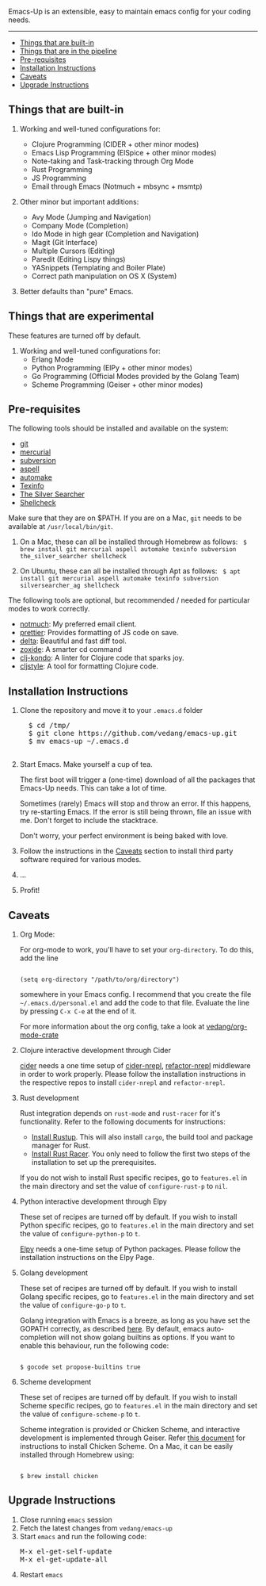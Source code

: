Emacs-Up is an extensible, easy to maintain emacs config for your coding needs.

***
- [Things that are built-in](#things-that-are-built-in)
- [Things that are in the pipeline](#things-that-are-in-the-pipeline)
- [Pre-requisites](#pre-requisites)
- [Installation Instructions](#installation-instructions)
- [Caveats](#caveats)
- [Upgrade Instructions](#upgrade-instructions)

## Things that are built-in

1. Working and well-tuned configurations for:
   - Clojure Programming (CIDER + other minor modes)
   - Emacs Lisp Programming (ElSpice + other minor modes)
   - Note-taking and Task-tracking through Org Mode
   - Rust Programming
   - JS Programming
   - Email through Emacs (Notmuch + mbsync + msmtp)

2. Other minor but important additions:
   - Avy Mode (Jumping and Navigation)
   - Company Mode (Completion)
   - Ido Mode in high gear (Completion and Navigation)
   - Magit (Git Interface)
   - Multiple Cursors (Editing)
   - Paredit (Editing Lispy things)
   - YASnippets (Templating and Boiler Plate)
   - Correct path manipulation on OS X (System)

3. Better defaults than "pure" Emacs.

## Things that are experimental

These features are turned off by default.

1. Working and well-tuned configurations for:
   - Erlang Mode
   - Python Programming (ElPy + other minor modes)
   - Go Programming (Official Modes provided by the Golang Team)
   - Scheme Programming (Geiser + other minor modes)

## Pre-requisites

The following tools should be installed and available on the system:
- [git](http://git-scm.com/)
- [mercurial](http://mercurial.selenic.com/)
- [subversion](https://subversion.apache.org/)
- [aspell](http://aspell.net/)
- [automake](https://www.gnu.org/software/automake/)
- [Texinfo](https://www.gnu.org/software/texinfo/)
- [The Silver Searcher](https://github.com/ggreer/the_silver_searcher)
- [Shellcheck](https://github.com/koalaman/shellcheck)

Make sure that they are on $PATH. If you are on a Mac, `git` needs to
be available at `/usr/local/bin/git`.

1. On a Mac, these can all be installed through Homebrew as follows:
   <code>
   $ brew install git mercurial aspell automake texinfo subversion the_silver_searcher shellcheck
   </code>

2. On Ubuntu, these can all be installed through Apt as follows:
   <code>
   $ apt install git mercurial aspell automake texinfo subversion silversearcher_ag shellcheck
   </code>

The following tools are optional, but recommended / needed for particular modes to work correctly.
- [notmuch](https://notmuchmail.org/): My preferred email client.
- [prettier](https://github.com/prettier/prettier-emacs): Provides formatting of JS code on save.
- [delta](https://github.com/dandavison/delta): Beautiful and fast diff tool.
- [zoxide](https://github.com/ajeetdsouza/zoxide): A smarter cd command
- [clj-kondo](https://github.com/clj-kondo/clj-kondo): A linter for Clojure code that sparks joy.
- [cljstyle](https://github.com/greglook/cljstyle): A tool for formatting Clojure code.

## Installation Instructions

1. Clone the repository and move it to your `.emacs.d` folder

     <pre>
     $ cd /tmp/
     $ git clone https://github.com/vedang/emacs-up.git
     $ mv emacs-up ~/.emacs.d
     </pre>

2. Start Emacs. Make yourself a cup of tea.

   The first boot will trigger a (one-time) download of all the
   packages that Emacs-Up needs. This can take a lot of time.

   Sometimes (rarely) Emacs will stop and throw an error. If this
   happens, try re-starting Emacs. If the error is still being thrown,
   file an issue with me. Don't forget to include the stacktrace.

   Don't worry, your perfect environment is being baked with love.

3. Follow the instructions in the [Caveats](#caveats) section to install
   third party software required for various modes.

4. ...

5. Profit!


## Caveats

1. Org Mode:

   For org-mode to work, you'll have to set your `org-directory`. To
   do this, add the line

   <code>
   (setq org-directory "/path/to/org/directory")
   </code>

   somewhere in your Emacs config. I recommend that you create the
   file `~/.emacs.d/personal.el` and add the code to that
   file. Evaluate the line by pressing `C-x C-e` at the end of it.

   For more information about the org config, take a look at
   [vedang/org-mode-crate](https://github.com/vedang/org-mode-crate)

2. Clojure interactive development through Cider

   [cider](https://github.com/clojure-emacs/cider/) needs a one time
   setup of
   [cider-nrepl](https://github.com/clojure-emacs/cider-nrepl/),
   [refactor-nrepl](https://github.com/clojure-emacs/refactor-nrepl/)
   middleware in order to work properly. Please follow the
   installation instructions in the respective repos to install
   `cider-nrepl` and `refactor-nrepl`.

3. Rust development

   Rust integration depends on `rust-mode` and `rust-racer` for it's
   functionality. Refer to the following documents for instructions:
   - [Install Rustup](https://www.rust-lang.org/tools/install). This
     will also install `cargo`, the build tool and package manager for
     Rust.
   - [Install Rust
     Racer](https://github.com/racer-rust/emacs-racer#installation).
     You only need to follow the first two steps of the installation
     to set up the prerequisites.

   If you do not wish to install Rust specific recipes,
   go to `features.el` in the main directory and set the value of
   `configure-rust-p` to `nil`.

4. Python interactive development through Elpy

   These set of recipes are turned off by default. If you wish to
   install Python specific recipes, go to `features.el` in the main
   directory and set the value of `configure-python-p` to `t`.

   [Elpy](https://github.com/jorgenschaefer/elpy/) needs a one-time
   setup of Python packages. Please follow the installation
   instructions on the Elpy Page.

5. Golang development

   These set of recipes are turned off by default. If you wish to
   install Golang specific recipes, go to `features.el` in the main
   directory and set the value of `configure-go-p` to `t`.

   Golang integration with Emacs is a breeze, as long as you have set
   the GOPATH correctly, as described
   [here](http://golang.org/doc/code.html). By default, emacs
   auto-completion will not show golang builtins as options. If you
   want to enable this behaviour, run the following code:

   <code>
   $ gocode set propose-builtins true
   </code>

6. Scheme development

   These set of recipes are turned off by default. If you wish to
   install Scheme specific recipes, go to `features.el` in the main
   directory and set the value of `configure-scheme-p` to `t`.

   Scheme integration is provided or Chicken Scheme, and interactive
   development is implemented through Geiser. Refer
   [this document](http://code.call-cc.org/) for instructions to
   install Chicken Scheme. On a Mac, it can be easily installed
   through Homebrew using:

   <code>
   $ brew install chicken
   </code>

## Upgrade Instructions

1. Close running `emacs` session
2. Fetch the latest changes from `vedang/emacs-up`
3. Start `emacs` and run the following code:
   <pre>
   M-x el-get-self-update
   M-x el-get-update-all
   </pre>
4. Restart `emacs`
